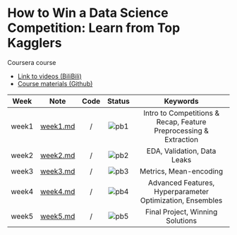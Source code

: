 # How to Win a Data Science Competition: Learn from Top Kagglers

Coursera course 
+ [Link to videos (BiliBili)](https://www.bilibili.com/video/BV1JJ411E7qU?p=1&vd_source=3a783e4a7134ff125389e6a62a843a89)
+ [Course materials (Github)](https://github.com/Brandon-HY-Lin/coursera_How-to-Win-a-Data-Science-Competition-Learn-from-Top-Kagglers)


<div align="center">

| **Week** |                                              **Note**                                             |                                                 **Code**                                                |              **Status**              |                    **Keywords**                     |
|:--------:|:-------------------------------------------------------------------------------------------------:|:-------------------------------------------------------------------------------------------------------:|:------------------------------------:|:-------------------------------------------------------------------------------------------------------:|
|   week1  | [week1.md](https://github.com/yixiaowang2001/Kaggle_Notes/blob/main/note/week1.md) | / | ![pb1](https://progress-bar.dev/90) |  Intro to Competitions & Recap, Feature Preprocessing & Extraction |
|   week2  | [week2.md](https://github.com/yixiaowang2001/Kaggle_Notes/blob/main/note/week2.md) | / |  ![pb2](https://progress-bar.dev/0) | EDA, Validation, Data Leaks |
|   week3  | [week3.md](https://github.com/yixiaowang2001/Kaggle_Notes/blob/main/note/week3.md) | / |  ![pb3](https://progress-bar.dev/0)  |  Metrics, Mean-encoding  |
|   week4  | [week4.md](https://github.com/yixiaowang2001/Kaggle_Notes/blob/main/note/week4.md) | / |  ![pb4](https://progress-bar.dev/0)  |  Advanced Features, Hyperparameter Optimization, Ensembles |
|   week5  | [week5.md](https://github.com/yixiaowang2001/Kaggle_Notes/blob/main/note/week5.md) | / |  ![pb5](https://progress-bar.dev/0)  |  Final Project, Winning Solutions |

</div>
